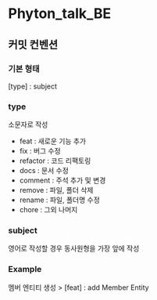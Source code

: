 # Phyton_talk_BE


## 커밋 컨벤션
### 기본 형태
[type] : subject

### type
소문자로 작성
- feat : 새로운 기능 추가
- fix : 버그 수정
- refactor : 코드 리팩토링
- docs : 문서 수정
- comment : 주석 추가 및 변경
- remove : 파일, 폴더 삭제
- rename : 파일, 폴더명 수정
- chore : 그외 나머지

### subject
영어로 작성할 경우 동사원형을 가장 앞에 작성


### Example
멤버 엔티티 생성 > [feat] : add Member Entity
